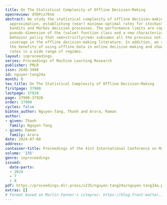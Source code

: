 ```yaml
---
title: On The Statistical Complexity of Offline Decision-Making
openreview: dYDPcx78tm
abstract: We study the statistical complexity of offline decision-making with function
  approximation, establishing (near) minimax-optimal rates for stochastic contextual
  bandits and Markov decision processes. The performance limits are captured by the
  pseudo-dimension of the (value) function class and a new characterization of the
  behavior policy that <em>strictly</em> subsumes all the previous notions of data
  coverage in the offline decision-making literature. In addition, we seek to understand
  the benefits of using offline data in online decision-making and show nearly minimax-optimal
  rates in a wide range of regimes.
layout: inproceedings
series: Proceedings of Machine Learning Research
publisher: PMLR
issn: 2640-3498
id: nguyen-tang24a
month: 0
tex_title: On The Statistical Complexity of Offline Decision-Making
firstpage: 37900
lastpage: 37928
page: 37900-37928
order: 37900
cycles: false
bibtex_author: Nguyen-Tang, Thanh and Arora, Raman
author:
- given: Thanh
  family: Nguyen-Tang
- given: Raman
  family: Arora
date: 2024-07-08
address:
container-title: Proceedings of the 41st International Conference on Machine Learning
volume: '235'
genre: inproceedings
issued:
  date-parts:
  - 2024
  - 7
  - 8
pdf: https://proceedings.mlr.press/v235/nguyen-tang24a/nguyen-tang24a.pdf
extras: []
# Format based on Martin Fenner's citeproc: https://blog.front-matter.io/posts/citeproc-yaml-for-bibliographies/
---
```

